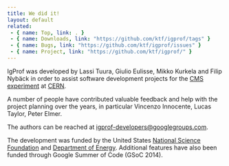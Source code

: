 ```yaml
---
title: We did it!
layout: default
related:
 - { name: Top, link: . }
 - { name: Downloads, link: "https://github.com/ktf/igprof/tags" }
 - { name: Bugs, link: "https://github.com/ktf/igprof/issues" }
 - { name: Project, link: "https://github.com/ktf/igprof/" }
---
```

IgProf was developed by Lassi Tuura, Giulio Eulisse, Mikko Kurkela and Filip Nybäck in order
to assist software development projects for the [CMS experiment][cms] at
[CERN][].

A number of people have contributed valuable feedback and help with the project
planning over the years, in particular Vincenzo Innocente, Lucas Taylor, Peter
Elmer.

The authors can be reached at [igprof-developers@googlegroups.com][igprof-developers].

The development was funded by the United States [National Science
Foundation][nsf] and [Department of Energy][doe]. Additional features have also
been funded through Google Summer of Code (GSoC 2014).

[cms]: http://cms.cern.ch
[CERN]: http://www.cern.ch
[nsf]: http://nsf.gov
[doe]: http://www.energy.gov
[igprof-developers]: mailto:igprof-developers@googlegroups.com
